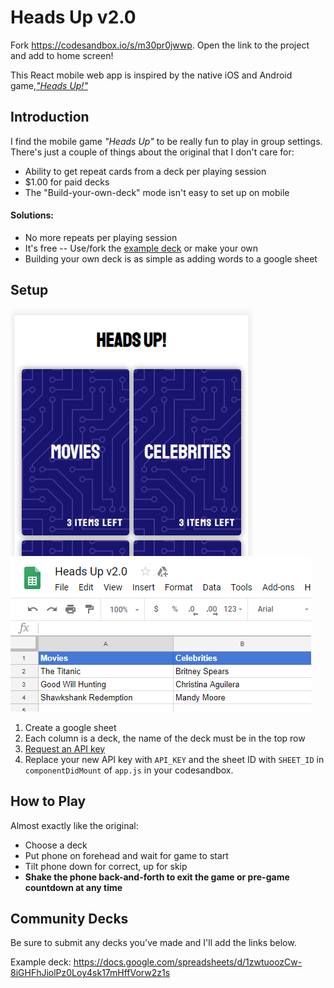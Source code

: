 # Heads Up v2.0

Fork https://codesandbox.io/s/m30pr0jwwp. Open the link to the project and add to home screen!

This React mobile web app is inspired by the native iOS and Android game,[_"Heads Up!"_][1]

## Introduction

I find the mobile game _"Heads Up"_ to be really fun to play in group settings. There's just a couple of things about the original that I don't care for:

* Ability to get repeat cards from a deck per playing session
* $1.00 for paid decks
* The "Build-your-own-deck" mode isn't easy to set up on mobile

#### Solutions:

* No more repeats per playing session
* It's free -- Use/fork the [example deck][3] or make your own
* Building your own deck is as simple as adding words to a google sheet

## Setup
![Screenshot of game](game_screenshot.PNG) ![Sheet example](sheet_example.PNG)
1. Create a google sheet
2. Each column is a deck, the name of the deck must be in the top row
3. [Request an API key][2]
4. Replace your new API key with `API_KEY` and the sheet ID with `SHEET_ID` in `componentDidMount` of `app.js` in your codesandbox.

## How to Play

Almost exactly like the original:

* Choose a deck
* Put phone on forehead and wait for game to start
* Tilt phone down for correct, up for skip
* __Shake the phone back-and-forth to exit the game or pre-game countdown at any time__

## Community Decks

Be sure to submit any decks you've made and I'll add the links below.

Example deck: https://docs.google.com/spreadsheets/d/1zwtuoozCw-8iGHFhJiolPz0Loy4sk17mHffVorw2z1s

[1]: https://www.warnerbros.com/videogame/heads
[2]: https://developers.google.com/sheets/api/guides/authorizing#APIKey
[3]: https://docs.google.com/spreadsheets/d/1zwtuoozCw-8iGHFhJiolPz0Loy4sk17mHffVorw2z1s
